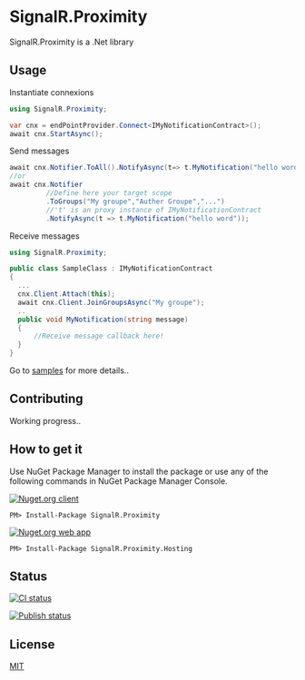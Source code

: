 # SignalR.Proximity

SignalR.Proximity is a .Net library 
 

## Usage 
Instantiate connexions
```csharp
using SignalR.Proximity;

var cnx = endPointProvider.Connect<IMyNotificationContract>();
await cnx.StartAsync();
```
Send messages
```csharp
await cnx.Notifier.ToAll().NotifyAsync(t=> t.MyNotification("hello word"));
//or
await cnx.Notifier
         //Define here your target scope
         .ToGroups("My groupe","Auther Groupe","...") 
         //'t' is an proxy instance of IMyNotificationContract 
         .NotifyAsync(t => t.MyNotification("hello word"));
```
Receive messages
```csharp
using SignalR.Proximity;

public class SampleClass : IMyNotificationContract
{
  ...
  cnx.Client.Attach(this);
  await cnx.Client.JoinGroupsAsync("My groupe");
  ..
  public void MyNotification(string message)
  {
      //Receive message callback here!
  }
}
```
Go to [samples](https://github.com/chrisfactory/SignalR.Proximity/tree/master/sample) for more details..
## Contributing
Working progress..

How to get it
--------------------------------
Use NuGet Package Manager to install the package or use any of the following commands in NuGet Package Manager Console.
 
[![Nuget.org client](http://img.shields.io/nuget/v/SignalR.Proximity.svg)](https://www.nuget.org/packages/SignalR.Proximity/)
```	
PM> Install-Package SignalR.Proximity
```
[![Nuget.org web app](http://img.shields.io/nuget/v/SignalR.Proximity.Hosting.svg)](https://www.nuget.org/packages/SignalR.Proximity.Hosting/)
```	 
PM> Install-Package SignalR.Proximity.Hosting
```
## Status
[![CI status](https://github.com/chrisfactory/SignalR.Proximity/workflows/CI/badge.svg)](https://github.com/chrisfactory/SignalR.Proximity/actions/workflows/ci-build-analysis.yml?query=branch%3AvNext)

[![Publish status](https://github.com/chrisfactory/SignalR.Proximity/workflows/publish-nuget/badge.svg)](https://github.com/chrisfactory/SignalR.Proximity/actions/workflows/release.yml)
## License
[MIT](https://choosealicense.com/licenses/mit/)